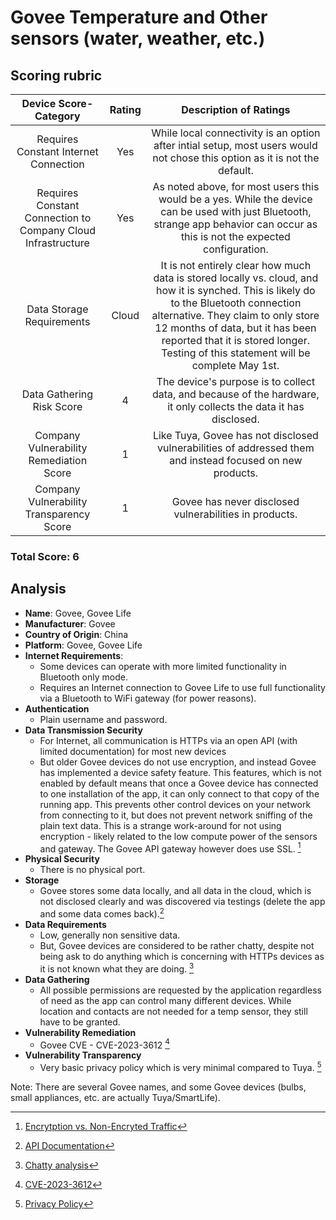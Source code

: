 # Govee Temperature and Other sensors (water, weather, etc.)

## Scoring rubric
| Device Score-Category |  Rating | Description of Ratings | 
| :---: | :---: | :---: | 
| Requires Constant Internet Connection | Yes | While local connectivity is an option after intial setup, most users would not chose this option as it is not the default. |
| Requires Constant Connection to Company Cloud Infrastructure | Yes | As noted above, for most users this would be a yes.  While the device can be used with just Bluetooth, strange app behavior can occur as this is not the expected configuration. |
| Data Storage Requirements | Cloud | It is not entirely clear how much data is stored locally vs. cloud, and how it is synched.  This is likely do to the Bluetooth connection alternative.  They claim to only store 12 months of data, but it has been reported that it is stored longer.  Testing of this statement will be complete May 1st.  |
| Data Gathering Risk Score | 4 | The device's purpose is to collect data, and because of the hardware, it only collects the data it has disclosed. |
| Company Vulnerability Remediation Score | 1 | Like Tuya, Govee has not disclosed vulnerabilities of addressed them and instead focused on new products. |
| Company Vulnerability Transparency Score | 1 | Govee has never disclosed vulnerabilities in products. | 

### Total Score: 6

## Analysis
- **Name**: Govee, Govee Life
- **Manufacturer**: Govee
- **Country of Origin**: China
- **Platform**: Govee, Govee Life
- **Internet Requirements**:
    - Some devices can operate with more limited functionality in Bluetooth only mode.  
    - Requires an Internet connection to Govee Life to use full functionality via a Bluetooth to WiFi gateway (for power reasons).
- **Authentication**
    - Plain username and password.  
- **Data Transmission Security**
    - For Internet, all communication is HTTPs via an open API (with limited documentation) for most new devices
    - But older Govee devices do not use encryption, and instead Govee has implemented a device safety feature.  This features, which is not enabled by default means that once a Govee device has connected to one installation of the app, it can only connect to that copy of the running app.  This prevents other control devices on your network from connecting to it, but does not prevent network sniffing of the plain text data.  This is a strange work-around for not using encryption - likely related to the low compute power of the sensors and gateway.  The Govee API gateway however does use SSL. [^1]
- **Physical Security**
    - There is no physical port.  
- **Storage**
  - Govee stores some data locally, and all data in the cloud, which is not disclosed clearly and was discovered via testings (delete the app and some data comes back).[^2]
- **Data Requirements**
    - Low, generally non sensitive data.
    - But, Govee devices are considered to be rather chatty, despite not being ask to do anything which is concerning with HTTPs devices as it is not known what they are doing. [^3] 
- **Data Gathering**
  - All possible permissions are requested by the application regardless of need as the app can control many different devices.  While location and contacts are not needed for a temp sensor, they still have to be granted.
- **Vulnerability Remediation**
    - Govee CVE - CVE-2023-3612 [^4]  
- **Vulnerability Transparency**
  - Very basic privacy policy which is very minimal compared to Tuya. [^5]

Note:  There are several Govee names, and some Govee devices (bulbs, small appliances, etc. are actually Tuya/SmartLife).

[^1]: [Encrytption vs. Non-Encryted Traffic](https://community.home-assistant.io/t/security-concerns-with-govee-devices-seeking-solutions-and-alternatives-h5072-h5075/683314/2)
[^2]: [API Documentation](https://developer.govee.com/docs/getting-started)
[^3]: [Chatty analysis](https://hal.science/hal-04936304/)
[^4]: [CVE-2023-3612](https://nvd.nist.gov/vuln/detail/CVE-2023-3612) 
[^5]: [Privacy Policy](https://us.govee.com/pages/privacy-policy?srsltid=AfmBOoos77IPMaQoDdTlP_Xt3Wt2d-gZVVijfFM5jtmRVmissv2iA5hi)
